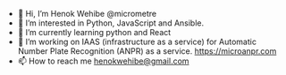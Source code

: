 - 👋 Hi, I’m Henok Wehibe @micrometre
- 👀 I’m interested in Python, JavaScript and Ansible.
- 🌱 I’m currently learning python and React
- 💞️ I’m working on IAAS (infrastructure as a service) for Automatic Number Plate Recognition (ANPR) as a service. https://microanpr.com
- 📫 How to reach me henokwehibe@gmail.com

<!---
micrometre/micrometre is a ✨ special ✨ repository because its `README.md` (this file) appears on your GitHub profile.
You can click the Preview link to take a look at your changes.
--->
